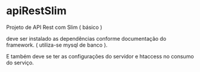 # apiRestSlim

Projeto de API Rest com Slim ( básico ) 

deve ser instalado as dependências conforme documentação do framework. ( utiliza-se mysql de banco ).

E também deve se ter as configurações do servidor e htaccess no consumo do serviço.
